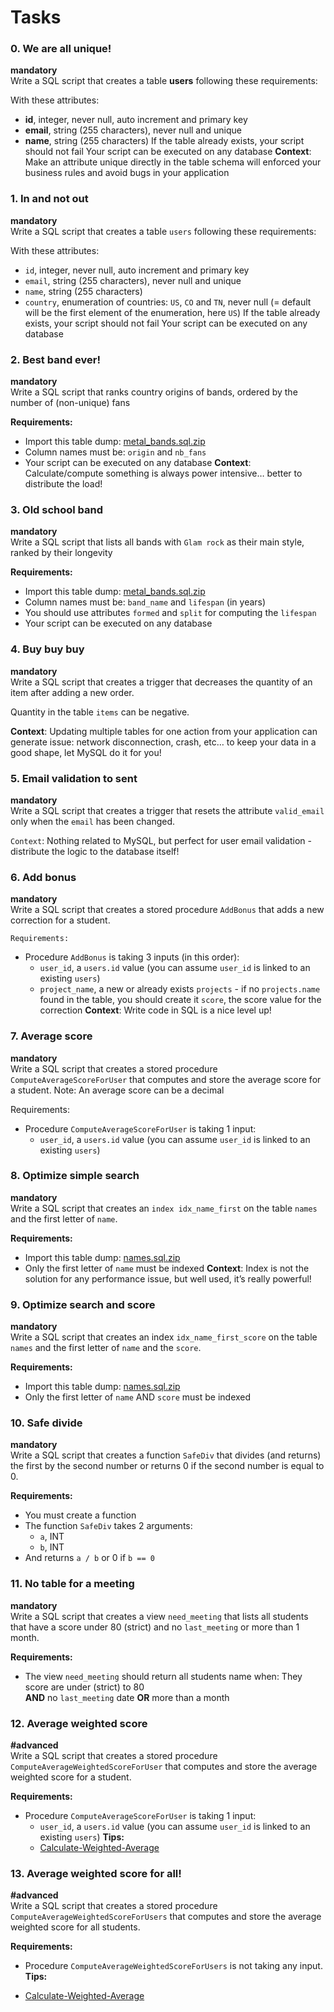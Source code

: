 # Tasks

### 0. We are all unique!
**mandatory**           
Write a SQL script that creates a table **users** following these requirements:

With these attributes:
- **id**, integer, never null, auto increment        and primary key        
- **email**, string (255 characters), never null and unique
- **name**, string (255 characters)
If the table already exists, your script should not fail
Your script can be executed on any database
**Context**: Make an attribute unique directly in the table schema will enforced your business rules and avoid bugs in your application

### 1. In and not out
**mandatory**           
Write a SQL script that creates a table `users` following these requirements:

With these attributes:
- `id`, integer, never null, auto increment and primary key
- `email`, string (255 characters), never null and unique
- `name`, string (255 characters)
- `country`, enumeration of countries: `US`, `CO` and `TN`, never null (= default will be the first element of the enumeration, here `US`)
If the table already exists, your script should not fail
Your script can be executed on any database

### 2. Best band ever!
**mandatory**           
Write a SQL script that ranks country origins of bands, ordered by the number of (non-unique) fans

**Requirements:**

- Import this table dump: [metal_bands.sql.zip](https://intranet.alxswe.com/rltoken/uPn947gnZLaa0FJrrAFTGQ)
- Column names must be: `origin` and `nb_fans`
- Your script can be executed on any database
**Context**: Calculate/compute something is always power intensive… better to distribute the load!

### 3. Old school band      
**mandatory**       
Write a SQL script that lists all bands with `Glam rock` as their main style, ranked by their longevity

**Requirements:**

- Import this table dump: [metal_bands.sql.zip](https://intranet.alxswe.com/rltoken/uPn947gnZLaa0FJrrAFTGQ)
- Column names must be: `band_name` and `lifespan` (in years)
- You should use attributes `formed` and `split` for computing the `lifespan`
- Your script can be executed on any database

### 4. Buy buy buy
**mandatory**           
Write a SQL script that creates a trigger that decreases the quantity of an item after adding a new order.

Quantity in the table `items` can be negative.

**Context**: Updating multiple tables for one action from your application can generate issue: network disconnection, crash, etc… to keep your data in a good shape, let MySQL do it for you!

### 5. Email validation to sent     
**mandatory**     
Write a SQL script that creates a trigger that resets the attribute `valid_email` only when the `email` has been changed.

`Context`: Nothing related to MySQL, but perfect for user email validation - distribute the logic to the database itself!

### 6. Add bonus        
**mandatory**         
Write a SQL script that creates a stored procedure `AddBonus` that adds a new correction for a student.

`Requirements:`

- Procedure `AddBonus` is taking 3 inputs (in this order):
    - `user_id`, a `users.id` value (you can assume `user_id` is linked to an existing `users`)
    - `project_name`, a new or already exists `projects` - if no `projects.name` found in the table, you should create it
    `score`, the score value for the correction
**Context**: Write code in SQL is a nice level up!

### 7. Average score
**mandatory**         
Write a SQL script that creates a stored procedure `ComputeAverageScoreForUser` that computes and store the average score for a student. Note: An average score can be a decimal

Requirements:

- Procedure `ComputeAverageScoreForUser` is taking 1 input:
    - `user_id`, a `users.id` value (you can assume `user_id` is linked to an existing `users`)

### 8. Optimize simple search       
**mandatory**       
Write a SQL script that creates an `index idx_name_first` on the table `names` and the first letter of `name`.

**Requirements:**

- Import this table dump: [names.sql.zip](https://intranet.alxswe.com/rltoken/BluyCCIIfw0NqcjqUiUdEw)
- Only the first letter of `name` must be indexed
**Context**: Index is not the solution for any performance issue, but well used, it’s really powerful!

### 9. Optimize search and score        
**mandatory**     
Write a SQL script that creates an index `idx_name_first_score` on the table `names` and the first letter of `name` and the `score`.

**Requirements:**

- Import this table dump: [names.sql.zip](https://intranet.alxswe.com/rltoken/BluyCCIIfw0NqcjqUiUdEw)
- Only the first letter of `name` AND `score` must be indexed

### 10. Safe divide     
**mandatory**       
Write a SQL script that creates a function `SafeDiv` that divides (and returns) the first by the second number or returns 0 if the second number is equal to 0.

**Requirements:**

- You must create a function
- The function `SafeDiv` takes 2 arguments:
    - `a`, INT
    - `b`, INT
- And returns `a / b` or 0 if `b == 0`

### 11. No table for a meeting
**mandatory**       
Write a SQL script that creates a view `need_meeting` that lists all students that have a score under 80 (strict) and no `last_meeting` or more than 1 month.

**Requirements:**

- The view `need_meeting` should return all students name when:
    They score are under (strict) to 80         
    **AND** no `last_meeting` date **OR** more than a month     

### 12. Average weighted score             
**#advanced**                       
Write a SQL script that creates a stored procedure `ComputeAverageWeightedScoreForUser` that computes and store the average weighted score for a student.

**Requirements:**

- Procedure `ComputeAverageScoreForUser` is taking 1 input:
    - `user_id`, a `users.id` value (you can assume `user_id` is linked to an existing `users`)
**Tips:**
    - [Calculate-Weighted-Average](https://intranet.alxswe.com/rltoken/QHx92mlF43zF6GTEil-Cyw)


### 13. Average weighted score for all!     
**#advanced**                   
Write a SQL script that creates a stored procedure `ComputeAverageWeightedScoreForUsers` that computes and store the average weighted score for all students.

**Requirements:**

- Procedure `ComputeAverageWeightedScoreForUsers` is not taking any input.          
**Tips:**       

- [Calculate-Weighted-Average](https://intranet.alxswe.com/rltoken/QHx92mlF43zF6GTEil-Cyw)